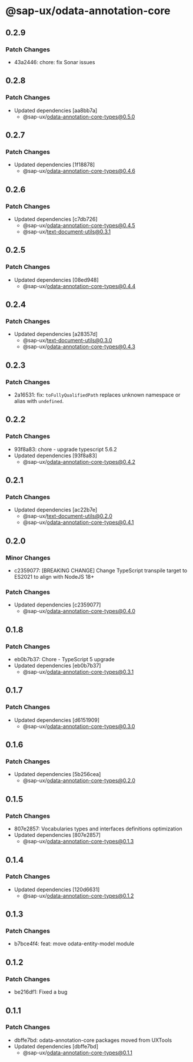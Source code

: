 # @sap-ux/odata-annotation-core

## 0.2.9

### Patch Changes

-   43a2446: chore: fix Sonar issues

## 0.2.8

### Patch Changes

-   Updated dependencies [aa8bb7a]
    -   @sap-ux/odata-annotation-core-types@0.5.0

## 0.2.7

### Patch Changes

-   Updated dependencies [1f18878]
    -   @sap-ux/odata-annotation-core-types@0.4.6

## 0.2.6

### Patch Changes

-   Updated dependencies [c7db726]
    -   @sap-ux/odata-annotation-core-types@0.4.5
    -   @sap-ux/text-document-utils@0.3.1

## 0.2.5

### Patch Changes

-   Updated dependencies [08ed948]
    -   @sap-ux/odata-annotation-core-types@0.4.4

## 0.2.4

### Patch Changes

-   Updated dependencies [a28357d]
    -   @sap-ux/text-document-utils@0.3.0
    -   @sap-ux/odata-annotation-core-types@0.4.3

## 0.2.3

### Patch Changes

-   2a16531: fix: `toFullyQualifiedPath` replaces unknown namespace or alias with `undefined`.

## 0.2.2

### Patch Changes

-   93f8a83: chore - upgrade typescript 5.6.2
-   Updated dependencies [93f8a83]
    -   @sap-ux/odata-annotation-core-types@0.4.2

## 0.2.1

### Patch Changes

-   Updated dependencies [ac22b7e]
    -   @sap-ux/text-document-utils@0.2.0
    -   @sap-ux/odata-annotation-core-types@0.4.1

## 0.2.0

### Minor Changes

-   c2359077: [BREAKING CHANGE] Change TypeScript transpile target to ES2021 to align with NodeJS 18+

### Patch Changes

-   Updated dependencies [c2359077]
    -   @sap-ux/odata-annotation-core-types@0.4.0

## 0.1.8

### Patch Changes

-   eb0b7b37: Chore - TypeScript 5 upgrade
-   Updated dependencies [eb0b7b37]
    -   @sap-ux/odata-annotation-core-types@0.3.1

## 0.1.7

### Patch Changes

-   Updated dependencies [d6151909]
    -   @sap-ux/odata-annotation-core-types@0.3.0

## 0.1.6

### Patch Changes

-   Updated dependencies [5b256cea]
    -   @sap-ux/odata-annotation-core-types@0.2.0

## 0.1.5

### Patch Changes

-   807e2857: Vocabularies types and interfaces definitions optimization
-   Updated dependencies [807e2857]
    -   @sap-ux/odata-annotation-core-types@0.1.3

## 0.1.4

### Patch Changes

-   Updated dependencies [120d6631]
    -   @sap-ux/odata-annotation-core-types@0.1.2

## 0.1.3

### Patch Changes

-   b7bce4f4: feat: move odata-entity-model module

## 0.1.2

### Patch Changes

-   be216df1: Fixed a bug

## 0.1.1

### Patch Changes

-   dbffe7bd: odata-annotation-core packages moved from UXTools
-   Updated dependencies [dbffe7bd]
    -   @sap-ux/odata-annotation-core-types@0.1.1
